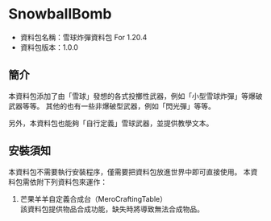 # SnowballBomb

- 資料包名稱：雪球炸彈資料包 For 1.20.4
- 資料包版本：1.0.0

## 簡介

 本資料包添加了由「雪球」發想的各式投擲性武器，例如「小型雪球炸彈」等爆破武器等等。
 其他的也有一些非爆破型武器，例如「閃光彈」等等。<p>
 另外，本資料包也能夠「自行定義」雪球武器，並提供教學文本。

## 安裝須知

 本資料包不需要執行安裝程序，僅需要把資料包放進世界中即可直接使用。
 本資料包需依附下列資料包來運作：

 1. 芒果羊羊自定義合成台（MeroCraftingTable）<br>
 該資料包提供物品合成功能，缺失時將導致無法合成物品。
 